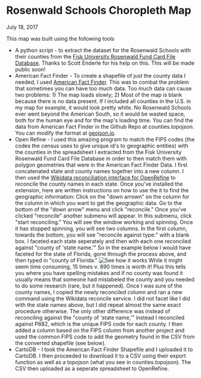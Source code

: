 # Rosenwald Schools Choropleth Map
July 18, 2017

This map was built using the following tools
  - A python script - to extract the dataset for the Rosenwald Schools with their counties from the [Fisk University Rosenwald Fund Card File Database](http://rosenwald.fisk.edu/index.php?module=search). Thanks to Scott Enderle for his help on this. This will be made public soon!
  - American Fact Finder - To create a shapefile of just the county data I needed, I used [American Fact Finder](https://factfinder.census.gov/faces/nav/jsf/pages/index.xhtml). This was to combat the problem that sometimes you can have too much data. Too much data can cause two problems: 1) The map loads slowly; 2) Most of the map is blank because there is no data present. If I included all counties in the U.S. in my map for example, it would look pretty white. No Rosenwald Schools ever went beyond the American South, so it would be wasted space, both for the human eye and for the map's loading time. You can find the data from American Fact Finder in the Github Repo at counties.topojson. You can modify the format at [geojson.io](geojson.io).
  - Open Refine - I used this amazing program to match the FIPS codes (the codes the census uses to give unique id's to geographic entities) with the counties in the spreadsheet I extracted from the Fisk University Rosenwald Fund Card File Database in order to then match them with polygon geometries that were in the American Fact Finder Data. I first concatenated state and county names together into a new column. I then used the [Wikidata reconciliation interface for OpenRefine](https://github.com/wetneb/openrefine-wikidata) to reconcile the county names in each state. Once you've installed the extension, here are written instructions on how to use the it to find the geographic information: Click on the "down arrown" on the column for the column in which you want to get the geographic data. Go to the bottom of the "down arrow" menu and click "reconcile." Once you've clicked "reconcile" another submenu will appear. In this submenu, click "start reconciling." You will see the window working and spinning. Once it has stopped spinning, you will see two columns. In the first column, towards the bottom, you will see "reconcile against type:" with a blank box. I faceted each state seperately and then with each one reconciled against "county of 'state name.'" So in the example below I would have faceted for the state of Florida, gone through the process above, and then typed in "county of Florida." 
 ![See how it works](https://cl.ly/0x450N2i3i0e/Screen%20Recording%202017-07-18%20at%2011.07%20AM.gif)
   While it might seem time consuming, 15 times v. 890 times is worth it! Plus this tells you where you have spelling mistakes and if no county was found it usually means that someone had mislabeled the county and you needed to do some research (rare, but it happened). Once I was sure of the county names, I copied the newly reconciled column and ran a new command using the Wikidata reconcile service. I did not facet like I did with the state names above, but I did repeat almost the same exact procedure otherwise. The only other difference was instead of reconciling against the "county of 'state name,'" instead I reconciled against P882, which is the unique FIPS code for each county. I then added a column based on the FIPS column from another project and used the common FIPS code to add the geometry found in the CSV from the converted shapefile (see below).
   - CartoDB - I took the American Fact Finder Shapefile and I uploaded it to CartoDB. I then proceeded to download it to a CSV using their export function as well as a topojson (what you see in counties.topojson). The CSV then uploaded as a seperate spreadsheet to OpenRefine. 
